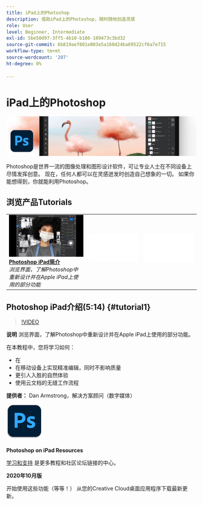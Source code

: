 ```yaml
---
title: iPad上的Photoshop
description: 借助iPad上的Photoshop，随时随地创造灵感
role: User
level: Beginner, Intermediate
exl-id: 5be50d97-3ff5-4b10-b186-109473c3bd32
source-git-commit: 6b819aef801e003e5a160d24ba69522cf6a7e715
workflow-type: tm+mt
source-wordcount: '207'
ht-degree: 0%

---
```


# iPad上的Photoshop

![英雄图像教程](../assets/PSoniPad.jpg)

Photoshop是世界一流的图像处理和图形设计软件，可让专业人士在不同设备上尽情发挥创意。 现在，任何人都可以在灵感迸发时创造自己想象的一切。 如果你能想得到，你就能利用Photoshop。

## 浏览产品Tutorials

<table style="table-layout:fixed">
<tr>
 <td>
   <a href="photoshopipad.md#tutorial1">
      <img alt="Photoshop iPad简介" src="../assets/PSiPad_thumbnail.jpg" />
   </a>
    <div>
   <a href="photoshopipad.md#tutorial1"><strong>Photoshop iPad简介</strong></a>
    </div>
    <em>浏览界面，了解Photoshop中重新设计并在Apple iPad上使用的部分功能</em>
    <br>
  </td>
  <td>
    <img alt="间隔条" src="../assets/Whitespacer.png" />
    <div>
    <br>
  </td>
  <td>
    <img alt="间隔条" src="../assets/Whitespacer.png" />
    <div>
    <br>
  </td>
</tr>
</table>

## Photoshop iPad介绍(5:14) {#tutorial1}

>[!VIDEO](https://video.tv.adobe.com/v/326899?hidetitle=true)

**说明**
浏览界面，了解Photoshop中重新设计并在Apple iPad上使用的部分功能。

在本教程中，您将学习如何：
* 在
* 在移动设备上实现精准编辑，同时不影响质量
* 更引人入胜的自然体验
* 使用云文档的无缝工作流程

**提供者：**
Dan Armstrong，解决方案顾问（数字媒体）

![Photoshop on iPad徽标](../assets/ps_appicon_96.png)

**Photoshop on iPad Resources**

[学习和支持](https://helpx.adobe.com/support/photoshop.html) 是更多教程和社区论坛链接的中心。

**2020年10月版**

开始使用这些功能（等等！） 从您的Creative Cloud桌面应用程序下载最新更新。
